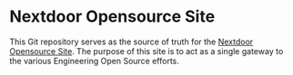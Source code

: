# Nextdoor Opensource Site

This Git repository serves as the source of truth for the 
[Nextdoor Opensource Site](https://opensource.nextdoor.com). The purpose of this
site is to act as a single gateway to the various Engineering Open Source
efforts.
